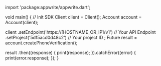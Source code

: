 import 'package:appwrite/appwrite.dart';

void main() { // Init SDK
  Client client = Client();
  Account account = Account(client);

  client
    .setEndpoint('https://[HOSTNAME_OR_IP]/v1') // Your API Endpoint
    .setProject('5df5acd0d48c2') // Your project ID
  ;
  Future result = account.createPhoneVerification();

  result
    .then((response) {
      print(response);
    }).catchError((error) {
      print(error.response);
  });
}
